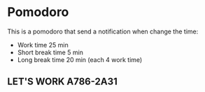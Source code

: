 # Pomodoro
This is a pomodoro that send a notification when change the time:
  - Work time 25 min
  - Short break time 5 min
  - Long break time 20 min (each 4 work time)
  
 ## LET'S WORK A786-2A31
